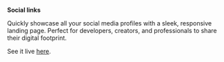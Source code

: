 **Social links**


Quickly showcase all your social media profiles with a sleek, responsive landing page. Perfect for developers, creators, and professionals to share their digital footprint.

See it live [here](https://anwarmadani.github.io/social-links/).
